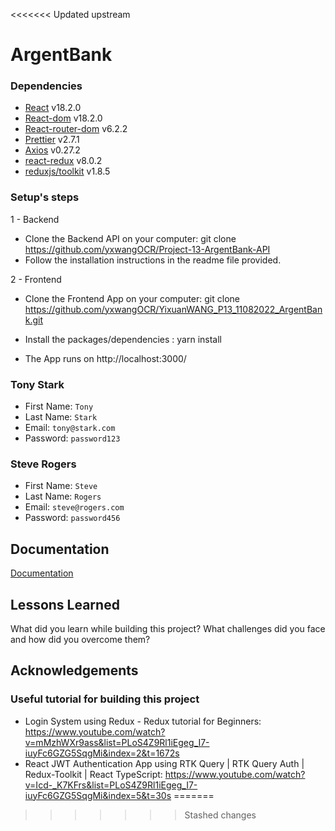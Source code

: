 <<<<<<< Updated upstream
# ArgentBank
### Dependencies

- [React](https://fr.reactjs.org/) v18.2.0
- [React-dom](https://www.npmjs.com/package/react-dom) v18.2.0
- [React-router-dom](https://v5.reactrouter.com/web/guides/quick-start) v6.2.2
- [Prettier](https://prettier.io/) v2.7.1
- [Axios](https://github.com/axios/axios#installing) v0.27.2
- [react-redux](https://github.com/reduxjs/react-redux) v8.0.2
- [reduxjs/toolkit](https://github.com/reduxjs/redux-toolkit) v1.8.5

### Setup's steps

1 - Backend

- Clone the Backend API on your computer:
  git clone https://github.com/yxwangOCR/Project-13-ArgentBank-API
- Follow the installation instructions in the readme file provided.

2 - Frontend

- Clone the Frontend App on your computer:
  git clone https://github.com/yxwangOCR/YixuanWANG_P13_11082022_ArgentBank.git

- Install the packages/dependencies : yarn install

- The App runs on http://localhost:3000/

### Tony Stark
- First Name: `Tony`
- Last Name: `Stark`
- Email: `tony@stark.com`
- Password: `password123`

### Steve Rogers
- First Name: `Steve`
- Last Name: `Rogers`
- Email: `steve@rogers.com`
- Password: `password456`
## Documentation

[Documentation](https://linktodocumentation)


## Lessons Learned

What did you learn while building this project? What challenges did you face and how did you overcome them?


## Acknowledgements

### Useful tutorial for building this project

- Login System using Redux - Redux tutorial for Beginners: https://www.youtube.com/watch?v=mMzhWXr9ass&list=PLoS4Z9Rl1iEgeg_I7-iuyFc6GZG5SqgMi&index=2&t=1672s
- React JWT Authentication App using RTK Query | RTK Query Auth | Redux-Toolkit | React TypeScript: https://www.youtube.com/watch?v=Icd-_K7KFrs&list=PLoS4Z9Rl1iEgeg_I7-iuyFc6GZG5SqgMi&index=5&t=30s
=======
>>>>>>> Stashed changes
